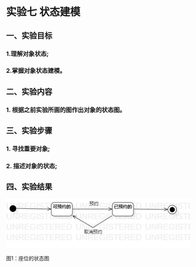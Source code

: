 # 实验七 状态建模

## 一、实验目标

### 1.理解对象状态;
### 2.掌握对象状态建模。

## 二、实验内容

### 1. 根据之前实验所画的图作出对象的状态图。


## 三、实验步骤

### 1. 寻找重要对象;
### 2. 描述对象的状态;

## 四、实验结果

![座位的状态图](./Lab7_StatechartDiagram3.jpg)

图1：座位的状态图




